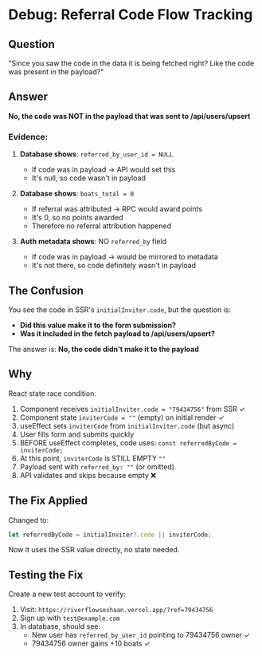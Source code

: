 # Debug: Referral Code Flow Tracking

## Question
"Since you saw the code in the data it is being fetched right? Like the code was present in the payload?"

## Answer
**No, the code was NOT in the payload that was sent to /api/users/upsert**

### Evidence:
1. **Database shows**: `referred_by_user_id = NULL`
   - If code was in payload → API would set this
   - It's null, so code wasn't in payload

2. **Database shows**: `boats_total = 0`
   - If referral was attributed → RPC would award points
   - It's 0, so no points awarded
   - Therefore no referral attribution happened

3. **Auth metadata shows**: NO `referred_by` field
   - If code was in payload → would be mirrored to metadata
   - It's not there, so code definitely wasn't in payload

## The Confusion
You see the code in SSR's `initialInviter.code`, but the question is:
- **Did this value make it to the form submission?**
- **Was it included in the fetch payload to /api/users/upsert?**

The answer is: **No, the code didn't make it to the payload**

## Why
React state race condition:
1. Component receives `initialInviter.code = "79434756"` from SSR ✓
2. Component state `inviterCode = ""` (empty) on initial render ✓
3. useEffect sets `inviterCode` from `initialInviter.code` (but async)
4. User fills form and submits quickly
5. BEFORE useEffect completes, code uses: `const referredByCode = inviterCode;` 
6. At this point, `inviterCode` is STILL EMPTY `""`
7. Payload sent with `referred_by: ""` (or omitted)
8. API validates and skips because empty ❌

## The Fix Applied
Changed to:
```typescript
let referredByCode = initialInviter?.code || inviterCode;
```

Now it uses the SSR value directly, no state needed.

## Testing the Fix
Create a new test account to verify:
1. Visit: `https://riverflowseshaan.vercel.app/?ref=79434756`
2. Sign up with `test@example.com`
3. In database, should see:
   - New user has `referred_by_user_id` pointing to 79434756 owner ✓
   - 79434756 owner gains +10 boats ✓

